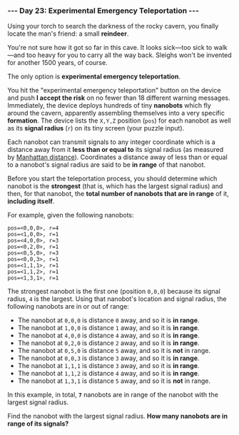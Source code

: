 ### --- Day 23: Experimental Emergency Teleportation ---

Using your torch to search the darkness of the rocky cavern, you finally
locate the man's friend: a small **reindeer**.

You're not sure how it got so far in this cave. It looks sick—too sick to
walk—and too heavy for you to carry all the way back. Sleighs won't be
invented for another 1500 years, of course.

The only option is **experimental emergency teleportation**.

You hit the "experimental emergency teleportation" button on the device and
push **I accept the risk** on no fewer than 18 different warning messages.
Immediately, the device deploys hundreds of tiny **nanobots** which fly around
the cavern, apparently assembling themselves into a very specific
**formation**. The device lists the `X,Y,Z` position (`pos`) for each nanobot as
well as its **signal radius** (`r`) on its tiny screen (your puzzle input).

Each nanobot can transmit signals to any integer coordinate which is a
distance away from it **less than or equal to** its signal radius (as measured
by [Manhattan distance](https://en.wikipedia.org/wiki/Taxicab_geometry)). Coordinates a distance away of less than or equal
to a nanobot's signal radius are said to be **in range** of that nanobot.

Before you start the teleportation process, you should determine which
nanobot is the **strongest** (that is, which has the largest signal radius) and
then, for that nanobot, the **total number of nanobots that are in range** of
it, **including itself**.

For example, given the following nanobots:

```
pos=<0,0,0>, r=4
pos=<1,0,0>, r=1
pos=<4,0,0>, r=3
pos=<0,2,0>, r=1
pos=<0,5,0>, r=3
pos=<0,0,3>, r=1
pos=<1,1,1>, r=1
pos=<1,1,2>, r=1
pos=<1,3,1>, r=1
```

The strongest nanobot is the first one (position `0,0,0`) because its signal
radius, `4` is the largest. Using that nanobot's location and signal radius,
the following nanobots are in or out of range:

- The nanobot at `0,0,0` is distance `0` away, and so it is **in range**.
- The nanobot at `1,0,0` is distance `1` away, and so it is **in range**.
- The nanobot at `4,0,0` is distance `4` away, and so it is **in range**.
- The nanobot at `0,2,0` is distance `2` away, and so it is **in range**.
- The nanobot at `0,5,0` is distance `5` away, and so it is **not** in range.
- The nanobot at `0,0,3` is distance `3` away, and so it is **in range**.
- The nanobot at `1,1,1` is distance `3` away, and so it is **in range**.
- The nanobot at `1,1,2` is distance `4` away, and so it is **in range**.
- The nanobot at `1,3,1` is distance `5` away, and so it is **not** in range.

In this example, in total, **`7`** nanobots are in range of the nanobot with the
largest signal radius.

Find the nanobot with the largest signal radius. **How many nanobots are in
range of its signals?**

